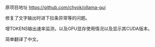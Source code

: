 原项目地址 https://github.com/chyok/ollama-gui

修复了文字输出时进下拉条异常等的问题。

增TOKENS输出速率监测，以及GPU显存使用情况以及显示其CUDA版本。

简单翻译了中文。

